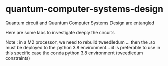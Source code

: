 # quantum-computer-systems-design
Quantum circuit and Quantum Computer Systems Design are entangled 

Here are some labs to investigate deeply the circuits

Note : in a M2 processor, we need to rebuild tweedledum ... then the .so must be deployed to the python 3.8 environment... it is preferable to use in this specific case the conda python 3.8 environment (tweedledum constraints)
